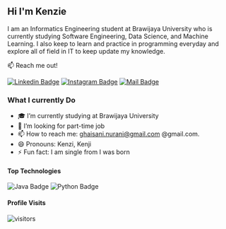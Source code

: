 ## Hi I'm Kenzie

I am an Informatics Engineering student at Brawijaya University who is currently studying Software Engineering, Data Science, and Machine Learning. I also keep to learn and practice in programming everyday and explore all of field in IT to keep update my knowledge.

:mailbox: Reach me out!

[![Linkedin Badge](https://img.shields.io/badge/-Kenzie-0e76a8?style=flat&labelColor=0e76a8&logo=linkedin&logoColor=white)](https://www.linkedin.com/in/kenzie-taqiyassar-37458b1aa/) [![Instagram Badge](https://img.shields.io/badge/-@_kenziehh_-e84393?style=flat&labelColor=e84393&logo=instagram&logoColor=white)](https://www.instagram.com/_kenziehh/) [![Mail Badge](https://img.shields.io/badge/-ghaisani.nurani-c0392b?style=flat&labelColor=c0392b&logo=gmail&logoColor=white)](mailto:ghaisani.nurani@gmail.com)

### What I currently Do

- 🎓 I’m currently studying at Brawijaya University
- 💼 I’m looking for part-time job
- 📫 How to reach me: ghaisani.nurani@gmail.com @gmail.com.
- 😄 Pronouns: Kenzi, Kenji
- ⚡ Fun fact: I am single from I was born

#### Top Technologies
![Java Badge](https://img.shields.io/badge/Java-%23FF0000?style=for-the-badge&logo=coffee&logoColor=white&labelColor=red)
![Python Badge](https://img.shields.io/badge/Python-%23000?logo=python&labelColor=white)


#### Profile Visits

![visitors](https://visitor-badge.glitch.me/badge?page_id=kenziehh.kenziehh)





